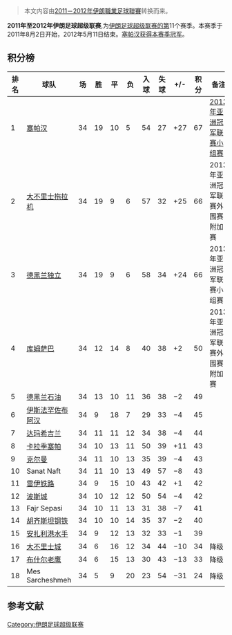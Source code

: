 > 本文内容由[2011－2012年伊朗職業足球聯賽](https://zh.wikipedia.org/wiki/2011－2012年伊朗職業足球聯賽)转换而来。


**2011年至2012年伊朗足球超级联赛**,为[伊朗足球超级联赛的第](https://zh.wikipedia.org/wiki/伊朗足球超级联赛 "wikilink")11个赛季。本赛季于2011年8月2日开始，2012年5月11日结束。[塞帕汉获得本赛季冠军](https://zh.wikipedia.org/wiki/塞帕汉足球俱乐部 "wikilink")。

## 积分榜

| 排名 | 球队                                                             | 场  | 胜  | 平  | 负  | 入球 | 失球 | \+/- | 积分 | 备注                                                                     |
| -- | -------------------------------------------------------------- | -- | -- | -- | -- | -- | -- | ---- | -- | ---------------------------------------------------------------------- |
| 1  | [塞帕汉](https://zh.wikipedia.org/wiki/塞帕汉足球俱乐部 "wikilink")       | 34 | 19 | 10 | 5  | 54 | 27 | \+27 | 67 | [2013年亚洲冠军联赛小组赛](https://zh.wikipedia.org/wiki/2013年亚洲冠军联赛 "wikilink") |
| 2  | [大不里士拖拉机](../Page/大不里士拖拉机足球俱乐部.md "wikilink")                  | 34 | 19 | 9  | 6  | 57 | 32 | \+25 | 66 | 2013年亚洲冠军联赛外围赛附加赛                                                      |
| 3  | [德黑兰独立](../Page/德黑兰独立足球俱乐部.md "wikilink")                      | 34 | 19 | 9  | 6  | 58 | 34 | \+24 | 66 | 2013年亚洲冠军联赛小组赛                                                         |
| 4  | [库姆萨巴](https://zh.wikipedia.org/wiki/库姆萨巴足球俱乐部 "wikilink")     | 34 | 12 | 14 | 8  | 40 | 38 | \+2  | 50 | 2013年亚洲冠军联赛外围赛附加赛                                                      |
| 5  | [德黑兰石油](../Page/德黑兰石油足球俱乐部.md "wikilink")                      | 34 | 13 | 10 | 11 | 36 | 38 | −2   | 49 |                                                                        |
| 6  | [伊斯法罕佐布阿汉](https://zh.wikipedia.org/wiki/伊斯法罕佐布阿汉 "wikilink")  | 34 | 9  | 18 | 7  | 29 | 33 | −4   | 45 |                                                                        |
| 7  | [达玛希吉兰](https://zh.wikipedia.org/wiki/达玛希吉兰 "wikilink")        | 34 | 11 | 11 | 12 | 34 | 38 | −4   | 44 |                                                                        |
| 8  | [卡拉季塞帕](https://zh.wikipedia.org/wiki/卡拉季塞帕 "wikilink")        | 34 | 10 | 13 | 11 | 50 | 39 | \+11 | 43 |                                                                        |
| 9  | [克尔曼](../Page/克尔曼.md "wikilink")                               | 34 | 11 | 10 | 13 | 35 | 39 | −4   | 43 |                                                                        |
| 10 | Sanat Naft                                                     | 34 | 11 | 10 | 13 | 49 | 57 | −8   | 43 |                                                                        |
| 11 | [雷伊铁路](../Page/雷伊铁路足球俱乐部.md "wikilink")                        | 34 | 9  | 15 | 10 | 43 | 42 | \+1  | 42 |                                                                        |
| 12 | [波斯城](https://zh.wikipedia.org/wiki/波斯城足球俱乐部 "wikilink")       | 34 | 10 | 12 | 12 | 50 | 54 | −4   | 42 |                                                                        |
| 13 | Fajr Sepasi                                                    | 34 | 10 | 11 | 13 | 31 | 38 | −7   | 41 |                                                                        |
| 14 | [胡齐斯坦钢铁](https://zh.wikipedia.org/wiki/胡齐斯坦钢铁 "wikilink")      | 34 | 10 | 10 | 14 | 35 | 37 | −2   | 40 |                                                                        |
| 15 | [安扎利港水手](https://zh.wikipedia.org/wiki/安扎利港水手足球俱乐部 "wikilink") | 34 | 9  | 12 | 13 | 32 | 33 | −1   | 39 |                                                                        |
| 16 | [大不里士城](https://zh.wikipedia.org/wiki/大不里士城 "wikilink")        | 34 | 6  | 16 | 12 | 34 | 44 | −10  | 34 | 降级                                                                     |
| 17 | [布什尔老鹰](../Page/布什尔老鹰足球俱乐部.md "wikilink")                      | 34 | 6  | 15 | 13 | 30 | 43 | −13  | 33 | 降级                                                                     |
| 18 | Mes Sarcheshmeh                                                | 34 | 5  | 9  | 20 | 23 | 54 | −31  | 24 | 降级                                                                     |

## 参考文献

[Category:伊朗足球超级联赛](https://zh.wikipedia.org/wiki/Category:伊朗足球超级联赛 "wikilink")
